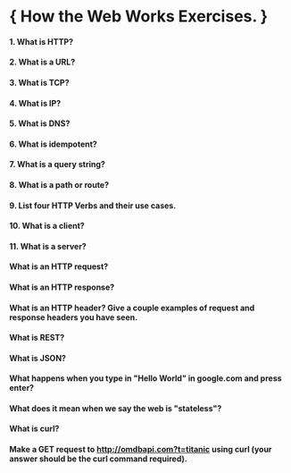 # { How the Web Works Exercises. }

#### 1. What is HTTP?

#### 2. What is a URL?

#### 3. What is TCP?

#### 4. What is IP?

#### 5. What is DNS?

#### 6. What is idempotent?

#### 7. What is a query string?

#### 8. What is a path or route?

#### 9. List four HTTP Verbs and their use cases.

#### 10. What is a client?

#### 11. What is a server?

#### What is an HTTP request?

#### What is an HTTP response?

#### What is an HTTP header? Give a couple examples of request and response headers you have seen.

#### What is REST?

#### What is JSON?

#### What happens when you type in "Hello World" in google.com and press enter?

#### What does it mean when we say the web is "stateless"?

#### What is curl?

#### Make a GET request to http://omdbapi.com?t=titanic using curl (your answer should be the curl command required).
